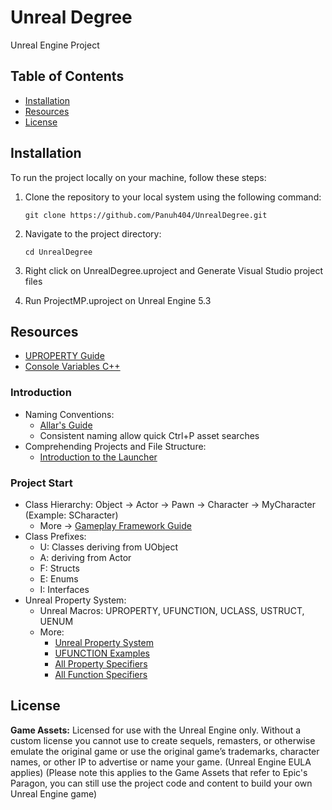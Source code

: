 # Unreal Degree
Unreal Engine Project

## Table of Contents

- [Installation](#installation)
- [Resources](#resources)
- [License](#license)

## Installation

To run the project locally on your machine, follow these steps:

1. Clone the repository to your local system using the following command:

   ```shell
   git clone https://github.com/Panuh404/UnrealDegree.git
   ```

2. Navigate to the project directory:

   ```shell
   cd UnrealDegree
   ```

3. Right click on UnrealDegree.uproject and Generate Visual Studio project files

4. Run ProjectMP.uproject on Unreal Engine 5.3

## Resources

+ [UPROPERTY Guide](https://benui.ca/unreal/uproperty/)
+ [Console Variables C++](https://docs.unrealengine.com/5.2/en-US/console-varaibles-cplusplus-in-unreal-engine/)

### Introduction
- Naming Conventions:
   + [Allar's Guide](https://github.com/Allar/ue5-style-guide)
   + Consistent naming allow quick Ctrl+P asset searches
- Comprehending Projects and File Structure:
   + [Introduction to the Launcher](https://dev.epicgames.com/community/learning/courses/qpR/unreal-engine-comprehending-projects-and-file-structure/jR8/introduction-to-the-launcher)

### Project Start

- Class Hierarchy: Object -> Actor -> Pawn -> Character -> MyCharacter (Example: SCharacter)
  - More -> [Gameplay Framework Guide](https://www.tomlooman.com/unreal-engine-gameplay-framework/)
- Class Prefixes:
  - U: Classes deriving from UObject
  - A: deriving from Actor
  - F: Structs
  - E: Enums
  - I: Interfaces
- Unreal Property System:
  - Unreal Macros: UPROPERTY, UFUNCTION, UCLASS, USTRUCT, UENUM
  - More:
    * [Unreal Property System](https://www.unrealengine.com/en-US/blog/unreal-property-system-reflection)
    * [UFUNCTION Examples](https://www.tomlooman.com/unreal-engine-ufunction-specifiers/)
    * [All Property Specifiers](https://docs.unrealengine.com/5.2/en-US/unreal-engine-uproperty-specifiers/)
    * [All Function Specifiers](https://docs.unrealengine.com/5.2/en-US/function-specifiers/)

## License

**Game Assets:** Licensed for use with the Unreal Engine only. Without a custom license you cannot use to create sequels, remasters, or otherwise emulate the original game or use the original game’s trademarks, character names, or other IP to advertise or name your game. (Unreal Engine EULA applies) (Please note this applies to the Game Assets that refer to Epic's Paragon, you can still use the project code and content to build your own Unreal Engine game)